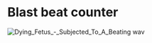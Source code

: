 # Blast beat counter
![Dying_Fetus_-_Subjected_To_A_Beating wav](https://github.com/user-attachments/assets/39ce3a7e-0d18-40af-8417-8d00e1551c1e)
